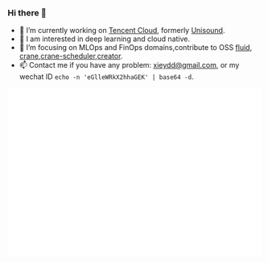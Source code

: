 ### Hi there 👋

- 🔭 I’m currently working on [Tencent Cloud](https://cloud.tencent.com/), formerly [Unisound](https://www.unisound.com/).
- 👀 I am interested in deep learning and cloud native.
- 🌱 I’m focusing on MLOps and FinOps domains,contribute to OSS [fluid](https://github.com/fluid-cloudnative/fluid), [crane](https://github.com/gocrane/crane),[crane-scheduler](https://github.com/gocrane/crane-scheduler),[creator](https://github.com/gocrane/creator).
- 📫  Contact me if you have any problem: xieydd@gmail.com, or my wechat ID `echo -n 'eGlleWRkX2hhaGEK' | base64 -d`.

<p align="center">
	<a href="https://github.com/xieydd"><img src="https://raw.githubusercontent.com/xieydd/xieydd/master/github-metrics.svg" alt="metrics"></a>
</p>
